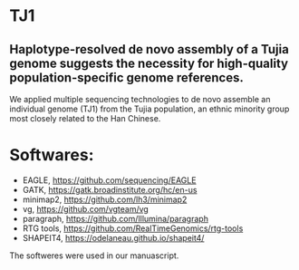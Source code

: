# TJ1
## Haplotype-resolved de novo assembly of a Tujia genome suggests the necessity for high-quality population-specific genome references.
We applied multiple sequencing technologies to de novo assemble an individual genome (TJ1) from the Tujia population, an ethnic minority group most closely related to the Han Chinese.

# Softwares:
* EAGLE, https://github.com/sequencing/EAGLE  
* GATK, https://gatk.broadinstitute.org/hc/en-us  
* minimap2, https://github.com/lh3/minimap2  
* vg, https://github.com/vgteam/vg
* paragraph, https://github.com/Illumina/paragraph
* RTG tools, https://github.com/RealTimeGenomics/rtg-tools
* SHAPEIT4, https://odelaneau.github.io/shapeit4/

The softweres were used in our manuascript.

